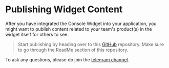 # Publishing Widget Content

After you have integrated the Console Widget into your application, you might want to publish content related to your team's product(s) in the widget itself for others to see. 

> Start publishing by heading over to this [GitHub](https://github.com/GovTechSG/dev-console-products-info) repository. Make sure to go through the ReadMe section of this repository.
> 

To ask any questions, please do join the [telegram channel](https://t.me/+k87OuBm9MARkYjk1).

